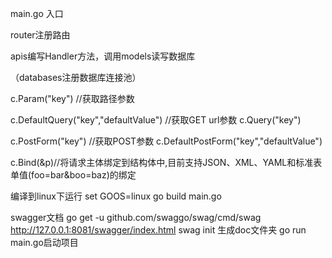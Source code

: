 main.go 入口

router注册路由

apis编写Handler方法，调用models读写数据库

（databases注册数据库连接池）

c.Param("key") //获取路径参数

c.DefaultQuery("key","defaultValue") //获取GET url参数
c.Query("key")

c.PostForm("key") //获取POST参数
c.DefaultPostForm("key","defaultValue")

c.Bind(&p)//将请求主体绑定到结构体中,目前支持JSON、XML、YAML和标准表单值(foo=bar&boo=baz)的绑定

编译到linux下运行
set GOOS=linux
go build main.go

swagger文档
go get -u github.com/swaggo/swag/cmd/swag
http://127.0.0.1:8081/swagger/index.html
swag init 生成doc文件夹
go run main.go启动项目
